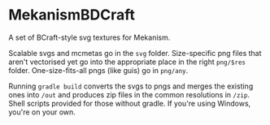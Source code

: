 MekanismBDCraft
===============

A set of BCraft-style svg textures for Mekanism.

Scalable svgs and mcmetas go in the `svg` folder. Size-specific png files that aren't vectorised yet go into the appropriate place in the right `png/$res` folder. One-size-fits-all pngs (like guis) go in `png/any`.

Running `gradle build` converts the svgs to pngs and merges the existing ones into `/out` and produces zip files in the common resolutions in `/zip`. Shell scripts provided for those without gradle. If you're using Windows, you're on your own.
